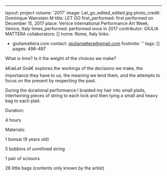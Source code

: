 ---
layout: project
volume: '2017'
image: Let_go_edited_edited.jpg
photo_credit: Dominique Wainstein M
title: LET GO
first_performed: first performed on December 15, 2017
place: Venice International Performance Art Week, Venice, Italy
times_performed: performed once in 2017
contributor: GIULIA MATTERA
collaborators: []
home: Rome, Italy
links:
- giuliamattera.com
contact: giuliamattera@gmail.com
footnote: ''
tags: []
pages: 496-497



What is time? Is it the weight of the choices we make?

â€œLet Goâ€ explores the workings of the decisions we make, the importance they have to us, the meaning we lend them, and the attempts to focus on the present by respecting the past.

During the durational performance I braided my hair into small plaits, intertwining pieces of string to each lock and then tying a small and heavy bag to each plait.

Duration:

4 hours

Materials:

1 bonsai (9 years old)

5 bobbins of unrefined string

1 pair of scissors

26 little bags (contents only known by the artist)
